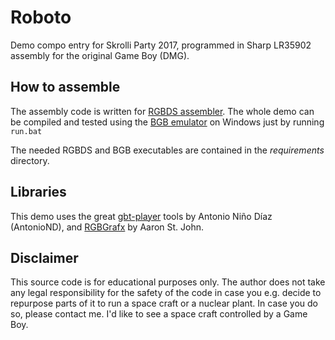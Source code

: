 Roboto
===============
Demo compo entry for Skrolli Party 2017,
programmed in Sharp LR35902 assembly for the original Game Boy (DMG).


How to assemble
---------------
The assembly code is written for [RGBDS assembler](https://github.com/rednex/rgbds). The whole demo can be compiled and tested using the [BGB emulator](http://bgb.bircd.org/) on Windows just by running `run.bat`

The needed RGBDS and BGB executables are contained in the *requirements* directory.

Libraries
---------
This demo uses the great [gbt-player](https://github.com/AntonioND/gbt-player) tools by Antonio Niño Díaz (AntonioND), and [RGBGrafx](http://www.aaronstj.com/files/rgbgrafx.zip) by Aaron St. John.

Disclaimer
----------
This source code is for educational purposes only. The author does not take any legal responsibility for the safety of the code in case you e.g. decide to repurpose parts of it to run a space craft or a nuclear plant. In case you do so, please contact me. I'd like to see a space craft controlled by a Game Boy.
